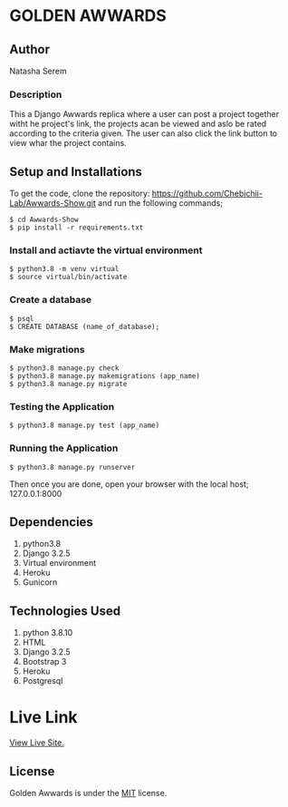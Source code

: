 # GOLDEN AWWARDS

## Author
Natasha Serem

### Description
This a Django Awwards replica where a user can post a project together witht he project's link, the projects acan be viewed and aslo be rated according to the criteria given. The user can also click the link button to view whar the project contains.

## Setup and Installations
To get the code, clone the repository: https://github.com/Chebichii-Lab/Awwards-Show.git
and run the following commands;

    $ cd Awwards-Show
    $ pip install -r requirements.txt

### Install and actiavte the virtual environment

    $ python3.8 -m venv virtual 
    $ source virtual/bin/activate

### Create a database

    $ psql
    $ CREATE DATABASE (name_of_database);

### Make migrations

    $ python3.8 manage.py check
    $ python3.8 manage.py makemigrations (app_name)
    $ python3.8 manage.py migrate 

### Testing the Application 

    $ python3.8 manage.py test (app_name)

### Running the Application 

    $ python3.8 manage.py runserver

Then once you are done, open your browser with the local host; 127.0.0.1:8000

## Dependencies
1. python3.8 
2. Django 3.2.5 
3. Virtual environment 
4. Heroku
5. Gunicorn

## Technologies Used
1. python 3.8.10 
2. HTML
3. Django 3.2.5 
4. Bootstrap 3
5. Heroku
6. Postgresql

# Live Link
[View Live Site.](https://instagram2.0.herokuapp.com/)

## License
Golden Awwards is under the [MIT](LICENSE) license.


